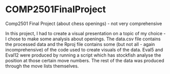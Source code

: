 # COMP2501FinalProject
Comp2501 Final Project (about chess openings) - not very comprehensive

In this project, I had to create a visual presentation on a topic of my choice - I chose to make some analysis about openings.
The data.csv file contains the processed data and the Rproj file contains some (but not all - again incomprehensive) of the code used to create visuals of the data.
Eval5 and Eval12 were produced by running a script which has stockfish analyse the position at those certain move numbers. The rest of the data was produced through the move lists themselves.
